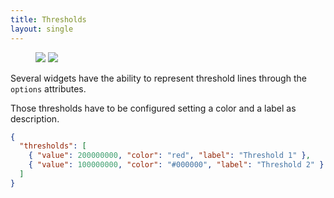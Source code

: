 ```yaml
---
title: Thresholds
layout: single
---
```


<figure class="half">
    <a href="{{ '/assets/images/thresholds_1.png' | relative_url }}"><img src="{{ '/assets/images/thresholds_1.png' | relative_url }}"></a>
    <a href="{{ '/assets/images/thresholds_2.png' | relative_url }}"><img src="{{ '/assets/images/thresholds_2.png' | relative_url }}"></a>
    <figcaption></figcaption>
</figure>

Several widgets have the ability to represent threshold lines through the `options` attributes.

Those thresholds have to be configured setting a color and a label as description.

```json
{
  "thresholds": [
    { "value": 200000000, "color": "red", "label": "Threshold 1" },
    { "value": 100000000, "color": "#000000", "label": "Threshold 2" }
  ]
}
```
